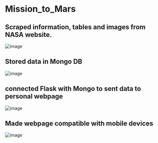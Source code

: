 # Mission_to_Mars

## Scraped information, tables and images from NASA website.

![image](https://user-images.githubusercontent.com/99847046/173038281-4ae0c5a5-fd00-481a-b7da-9a569ef70393.png)


## Stored data in Mongo DB

![image](https://user-images.githubusercontent.com/99847046/173037443-8246d8b5-e792-45e9-b0d7-374123d50359.png)


## connected Flask with Mongo to sent data to personal webpage

![image](https://user-images.githubusercontent.com/99847046/173037505-1d0e3805-e2fa-49b6-bb1b-e9a0acc046fb.png)


## Made webpage compatible with mobile devices

![image](https://user-images.githubusercontent.com/99847046/173038319-6986ddc3-87c5-4de6-88d9-00a01fb42aa2.png)


